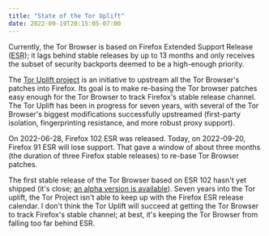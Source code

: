 ```yaml
---
title: "State of the Tor Uplift"
date: 2022-09-19T20:15:05-07:00
---
```

Currently, the Tor Browser is based on Firefox Extended Support Release (<abbr title="Extended Support Release">ESR</abbr>); it lags behind stable releases by up to <time datetime="P390D">13 months</time> and only receives the subset of security backports deemed to be a high-enough priority.

The [Tor Uplift project](https://wiki.mozilla.org/Security/Tor_Uplift) is an initiative to upstream all the Tor Browser's patches into Firefox. Its goal is to make re-basing the Tor browser patches easy enough for the Tor Browser to track Firefox's stable release channel. The Tor Uplift has been in progress for <time datetime="P2357D">seven years</time>, with several of the Tor Browser's biggest modifications successfully upstreamed (first-party isolation, fingerprinting resistance, and more robust proxy support).

On <time datetime="2022-06-28">2022-06-28</time>, Firefox 102 ESR was released. Today, on <time datetime="2022-09-20">2022-09-20</time>, Firefox 91 ESR will lose support. That gave a window of about three months (the duration of three Firefox stable releases) to re-base Tor Browser patches.

The first stable release of the Tor Browser based on ESR 102 hasn't yet shipped (it's close; [an alpha version is available](https://blog.torproject.org/new-alpha-release-tor-browser-120a2/)). Seven years into the Tor uplift, the Tor Project isn't able to keep up with the Firefox ESR release calendar. I don't think the Tor Uplift will succeed at getting the Tor Browser to track Firefox's stable channel; at best, it's keeping the Tor Browser from falling too far behind ESR.
